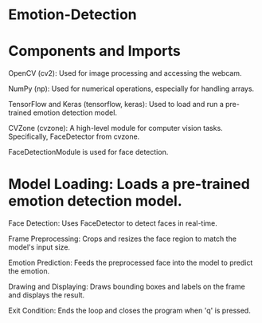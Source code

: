 # Emotion-Detection
  
# Components and Imports

OpenCV (cv2): Used for image processing and accessing the webcam.

NumPy (np): Used for numerical operations, especially for handling arrays.

TensorFlow and Keras (tensorflow, keras): Used to load and run a pre-trained emotion detection model.

CVZone (cvzone): A high-level module for computer vision tasks. Specifically, FaceDetector from cvzone.

FaceDetectionModule is used for face detection.

 # Model Loading: Loads a pre-trained emotion detection model.

Face Detection: Uses FaceDetector to detect faces in real-time.

Frame Preprocessing: Crops and resizes the face region to match the model's input size.

Emotion Prediction: Feeds the preprocessed face into the model to predict the emotion.

Drawing and Displaying: Draws bounding boxes and labels on the frame and displays the result.

Exit Condition: Ends the loop and closes the program when 'q' is pressed.